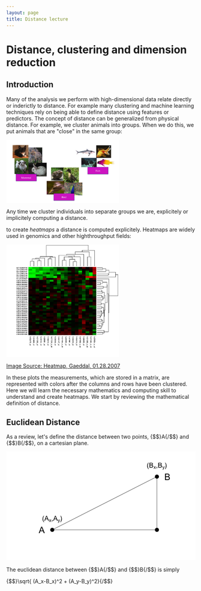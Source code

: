 ```yaml
---
layout: page
title: Distance lecture
---
```




# Distance, clustering and dimension reduction

## Introduction

Many of the analysis we perform with high-dimensional data relate directly or inderictly to distance. For example many clustering and machine learning techniques rely on being able to define distance using features or predictors. The concept of distance can be generalized from  physical distance. For example, we cluster animals into groups. When we do this, we put animals that are "close" in the same group:

<img src="images/animals.png" align="middle" width="300">

Any time we cluster individuals into separate groups we are, explicitely or implicitely computing a distance. 

to create _heatmaps_ a distance is computed explicitely. Heatmaps are widely used in genomics and other highthroughput fields:

<img src="images/Heatmap.png" align="middle" width="300">

[Image Source: Heatmap, Gaeddal, 01.28.2007](http://commons.wikimedia.org/wiki/File:Heatmap.png) 

In these plots the measurements, which are stored in a matrix, are represented with colors after the columns and rows have been clustered. 
Here we will learn the necessary mathematics and computing skill to understand and create heatmaps. We start by reviewing the mathematical definition of distance. 


## Euclidean Distance

As a review, let's define the distance between two points, {$$}A{/$$} and {$$}B{/$$}, on a cartesian plane.

![plot of chunk unnamed-chunk-1](images/distance-unnamed-chunk-1-1.png) 

The euclidean distance between {$$}A{/$$} and {$$}B{/$$} is simply

{$$}\sqrt{ (A_x-B_x)^2 + (A_y-B_y)^2}{/$$}

